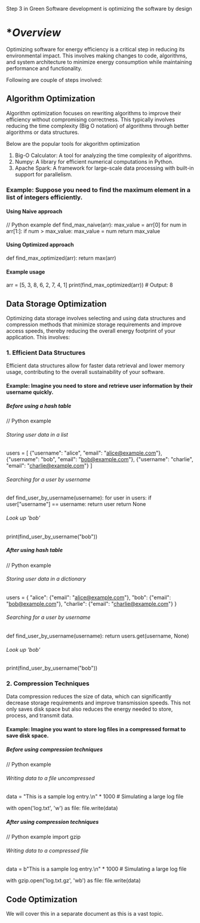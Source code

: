 Step 3 in Green Software development is optimizing the software by design

# **Overview*
Optimizing software for energy efficiency is a critical step in reducing its environmental impact. This involves making changes to code, algorithms, and system architecture to minimize energy consumption while maintaining performance and functionality.

Following are couple of steps involved:
## **Algorithm Optimization**
Algorithm optimization focuses on rewriting algorithms to improve their efficiency without compromising correctness. This typically involves reducing the time complexity (Big O notation) of algorithms through better algorithms or data structures.

Below are the popular tools for akgorithm optimization
1. Big-O Calculator: A tool for analyzing the time complexity of algorithms.
2. Numpy: A library for efficient numerical computations in Python.
3. Apache Spark: A framework for large-scale data processing with built-in support for parallelism.

### Example: Suppose you need to find the maximum element in a list of integers efficiently.

#### Using Naive approach
// Python example 
def find_max_naive(arr):
    max_value = arr[0]
    for num in arr[1:]:
        if num > max_value:
            max_value = num
    return max_value

#### Using Optimized approach
def find_max_optimized(arr):
    return max(arr)

#### Example usage
arr = [5, 3, 8, 6, 2, 7, 4, 1]
print(find_max_optimized(arr))  # Output: 8

## **Data Storage Optimization**

Optimizing data storage involves selecting and using data structures and compression methods that minimize storage requirements and improve access speeds, thereby reducing the overall energy footprint of your application. This involves:

### 1. Efficient Data Structures
Efficient data structures allow for faster data retrieval and lower memory usage, contributing to the overall sustainability of your software.

#### Example: Imagine you need to store and retrieve user information by their username quickly.

##### Before using a hash table
// Python example 
###### Storing user data in a list
users = [
    {"username": "alice", "email": "alice@example.com"},
    {"username": "bob", "email": "bob@example.com"},
    {"username": "charlie", "email": "charlie@example.com"}
]

###### Searching for a user by username
def find_user_by_username(username):
    for user in users:
        if user["username"] == username:
            return user
    return None

###### Look up 'bob'
print(find_user_by_username("bob"))

##### After using hash table
// Python example 
###### Storing user data in a dictionary
users = {
    "alice": {"email": "alice@example.com"},
    "bob": {"email": "bob@example.com"},
    "charlie": {"email": "charlie@example.com"}
}

###### Searching for a user by username
def find_user_by_username(username):
    return users.get(username, None)

###### Look up 'bob'
print(find_user_by_username("bob"))

### 2. Compression Techniques
Data compression reduces the size of data, which can significantly decrease storage requirements and improve transmission speeds. This not only saves disk space but also reduces the energy needed to store, process, and transmit data.

#### Example: Imagine you want to store log files in a compressed format to save disk space.

##### Before using compression techniques
// Python example 
###### Writing data to a file uncompressed
data = "This is a sample log entry.\n" * 1000  # Simulating a large log file

with open('log.txt', 'w') as file:
    file.write(data)


##### After using compression techniques
// Python example 
import gzip

###### Writing data to a compressed file
data = b"This is a sample log entry.\n" * 1000  # Simulating a large log file

with gzip.open('log.txt.gz', 'wb') as file:
    file.write(data)

## **Code Optimization**
We will cover this in a separate document as this is a vast topic.

